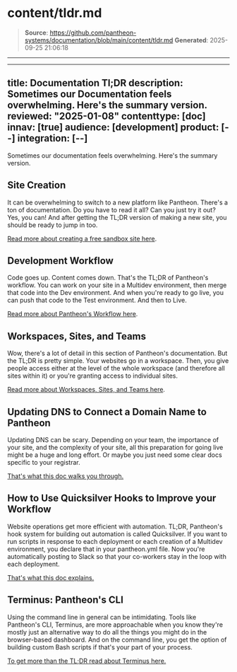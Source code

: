 # content/tldr.md

> **Source**: https://github.com/pantheon-systems/documentation/blob/main/content/tldr.md
> **Generated**: 2025-09-25 21:06:18

---

---
title: Documentation Tl;DR
description: Sometimes our Documentation feels overwhelming. Here's the summary version.
reviewed: "2025-01-08"
contenttype: [doc]
innav: [true]
audience: [development]
product: [--]
integration: [--]
---

Sometimes our documentation feels overwhelming. Here's the summary version.

## Site Creation

<Youtube src="1xGhhi6iGgw" title="Creating a Site on Pantheon - the TL;DR Version" />

It can be overwhelming to switch to a new platform like Pantheon. There's a ton of documentation. Do you have to read it all? Can you just try it out? Yes, you can! And after getting the TL;DR version of making a new site, you should be ready to jump in too.

[Read more about creating a free sandbox site here](/add-site-dashboard).

## Development Workflow

<Youtube src="gId4Yb5Qevk" title="Pantheon's Workflow - the TL;DR Version" />

Code goes up. Content comes down. That's the TL;DR of Pantheon's workflow. You can work on your site in a Multidev environment, then merge that code into the Dev environment. And when you're ready to go live, you can push that code to the Test environment. And then to Live.

[Read more about Pantheon's Workflow here](/pantheon-workflow).

##  Workspaces, Sites, and Teams

<Youtube src="kP4cfkY5sGw" title="Workspaces, Sites, and Teams - the TL;DR Version" />

Wow, there's a lot of detail in this section of Pantheon's documentation. But the TL;DR is pretty simple. Your websites go in a workspace. Then, you give people access either at the level of the whole workspace (and therefore all sites within it) or you're granting access to individual sites.

[Read more about Workspaces, Sites, and Teams here](/guides/account-mgmt/workspace-sites-teams).

##  Updating DNS to Connect a Domain Name to Pantheon

<Youtube src="ZJ3HaGJ8KAk" title="Updating DNS to Connect a Domain Name to Pantheon - the TL;DR Version" />

Updating DNS can be scary. Depending on your team, the importance of your site, and the complexity of your site, all this preparation for going live might be a huge and long effort. Or maybe you just need some clear docs specific to your registrar.

[That's what this doc walks you through.](/guides/launch/domains/)


## How to Use Quicksilver Hooks to Improve your Workflow

<Youtube src="kXKDEpOm_6w" title="Quicksilver Hooks - the TL;DR Version" />

Website operations get more efficient with automation. TL;DR, Pantheon's hook system for building out automation is called Quicksilver. If you want to run scripts in response to each deployment or each creation of a Multidev environment, you declare that in your pantheon.yml file. Now you're automatically posting to Slack so that your co-workers stay in the loop with each deployment.

[That's what this doc explains.](/guides/quicksilver/hooks)

##  Terminus: Pantheon's CLI

<Youtube src="Gy_sUqhTa3M" title="Terminus: Pantheon's CLI - the TL;DR Version" />

Using the command line in general can be intimidating. Tools like Pantheon's CLI, Terminus, are more approachable when you know they're mostly just an alternative way to do all the things you might do in the browser-based dashboard. And on the command line, you get the option of building custom Bash scripts if that's your part of your process.

[To get more than the TL;DR read about Terminus here.](/terminus)
